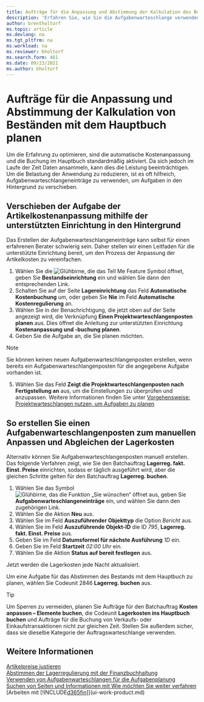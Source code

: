 ```yaml
---
title: Aufträge für die Anpassung und Abstimmung der Kalkulation des Bestands einplanen
description: 'Erfahren Sie, wie Sie die Aufgabenwarteschlange verwenden können, um die Aufgaben zum Anpassen der Lagerkosten oder zum Abstimmen der Kosten mit dem Hauptbuch in den Hintergrund zu verlagern. Angenommen, Ihr Unternehmen führt viele Aufgaben aus oder verarbeitet viele Transaktionen.'
author: brentholtorf
ms.topic: article
ms.devlang: na
ms.tgt_pltfrm: na
ms.workload: na
ms.reviewer: bholtorf
ms.search.form: 461
ms.date: 09/23/2021
ms.author: bholtorf
---
```

# <a name="schedule-jobs-for-adjusting-and-reconciling-inventory-cost-with-the-general-ledger"></a>Aufträge für die Anpassung und Abstimmung der Kalkulation von Beständen mit dem Hauptbuch planen

Um die Erfahrung zu optimieren, sind die automatische Kostenanpassung und die Buchung im Hauptbuch standardmäßig aktiviert. Da sich jedoch im Laufe der Zeit Daten ansammeln, kann dies die Leistung beeinträchtigen. Um die Belastung der Anwendung zu reduzieren, ist es oft hilfreich, Aufgabenwarteschlangeneinträge zu verwenden, um Aufgaben in den Hintergrund zu verschieben.

## <a name="move-the-task-of-adjusting-item-costs-to-the-background-with-the-help-of-assisted-setup"></a>Verschieben der Aufgabe der Artikelkostenanpassung mithilfe der unterstützten Einrichtung in den Hintergrund

Das Erstellen der Aufgabenwarteschlangeneinträge kann selbst für einen erfahrenen Berater schwierig sein. Daher stellen wir einen Leitfaden für die unterstützte Einrichtung bereit, um den Prozess der Anpassung der Artikelkosten zu vereinfachen.  

1. Wählen Sie die ![Glühbirne, die das Tell Me Feature](media/ui-search/search_small.png "Tell me-Funktion") Symbol öffnet, geben Sie **Bestandseinrichtung** ein und wählen Sie dann den entsprechenden Link.  
2. Schalten Sie auf der Seite **Lagereinrichtung** das Feld **Automatische Kostenbuchung** um, oder geben Sie **Nie** im Feld **Automatische Kostenregulierung** an.  
3. Wählen Sie in der Benachrichtigung, die jetzt oben auf der Seite angezeigt wird, die Verknüpfung **Einen Projektwarteschlangenposten planen** aus. Dies öffnet die Anleitung zur unterstützten Einrichtung **Kostenanpassung und -buchung planen**.  
4. Geben Sie die Aufgabe an, die Sie planen möchten.  

  > [!NOTE]
  > Sie können keinen neuen Aufgabenwarteschlangenposten erstellen, wenn bereits ein Aufgabenwarteschlangenposten für die angegebene Aufgabe vorhanden ist.

5. Wählen Sie das Feld **Zeigt die Projektwarteschlangenposten nach Fertigstellung an** aus, um die Einstellungen zu überprüfen und anzupassen. Weitere Informationen finden Sie unter [Vorgehensweise: Projektwarteschlangen nutzen, um Aufgaben zu planen](admin-job-queues-schedule-tasks.md)  

## <a name="to-create-a-job-queue-entry-for-adjusting-and-reconciling-inventory-cost-manually"></a>So erstellen Sie einen Aufgabenwarteschlangenposten zum manuellen Anpassen und Abgleichen der Lagerkosten

Alternativ können Sie Aufgabenwarteschlangenposten manuell erstellen. Das folgende Verfahren zeigt, wie Sie den Batchauftrag **Lagerreg. fakt. Einst. Preise** einrichten, sodass er täglich ausgeführt wird, aber die gleichen Schritte gelten für den Batchauftrag **Lagerreg. buchen**.  

1. Wählen Sie das Symbol ![Glühbirne, das die Funktion „Sie wünschen“ öffnet](media/ui-search/search_small.png "Tell me-Funktion") aus, geben Sie **Aufgabenwarteschlangeneinträge** ein, und wählen Sie dann den zugehörigen Link.  
2. Wählen Sie die Aktion **Neu** aus.  
3. Wählen Sie im Feld **Auszuführender Objekttyp** die Option *Bericht* aus.  
4. Wählen Sie im Feld **Auszuführende Objekt-ID** die ID *795*, **Lagerreg. fakt. Einst. Preise** aus.  
5. Geben Sie im Feld **Datumsformel für nächste Ausführung** *1D* ein.
6. Geben Sie im Feld **Startzeit** *02:00 Uhr* ein.
7. Wählen Sie die Aktion **Status auf bereit festlegen** aus.

Jetzt werden die Lagerkosten jede Nacht aktualisiert.  

Um eine Aufgabe für das Abstimmen des Bestands mit dem Hauptbuch zu planen, wählen Sie Codeunit 2846 **Lagerreg. buchen** aus.

> [!TIP]
> Um Sperren zu vermeiden, planen Sie Aufträge für den Batchauftrag **Kosten anpassen – Elemente buchen**, die Codeunit **Lagerkosten ins Hauptbuch buchen** und Aufträge für die Buchung von Verkaufs- oder Einkaufstransaktionen nicht zur gleichen Zeit. Stellen Sie außerdem sicher, dass sie dieselbe Kategorie der Auftragswarteschlange verwenden.

## <a name="see-also"></a>Weitere Informationen

[Artikelpreise justieren](inventory-how-adjust-item-costs.md)  
[Abstimmen der Lagerregulierung mit der Finanzbuchhaltung](finance-how-to-post-inventory-costs-to-the-general-ledger.md)  
[Verwenden von Aufgabenwarteschlangen für die Aufgabenplanung](admin-job-queues-schedule-tasks.md)  
[Suchen von Seiten und Informationen mit Wie möchten Sie weiter verfahren](ui-search.md)  
[Arbeiten mit [!INCLUDE[d365fin](includes/d365fin_md.md)]](ui-work-product.md)  
